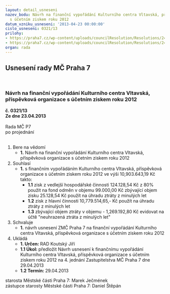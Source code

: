 ```yaml
---
layout: detail_usneseni
nazev_bodu: Návrh na finanční vypořádání Kulturního centra Vltavská, příspěvková organizace
  s účetním ziskem roku 2012
datum_vzniku_usneseni: '2013-04-23 00:00:00'
cislo_usneseni: 0321/13
prilohy:
- https://praha7.cz/wp-content/uploads/councilResolution/Resolutions/24060/22-13-%c5%be%c3%a1dost_kcv_-_pou%c5%beit%c3%ad_zisku_2012.pdf
- https://praha7.cz/wp-content/uploads/councilResolution/Resolutions/24060/22-13-n%c3%a1vrh_usnesen%c3%ad_zm%c4%8d_na_%c4%8d._4_dne_29.04.2013.doc
organ: rada
---
```

<div id="ucUsn_pList" class="usn">
	<span><h2>Usnesení rady MČ Praha 7 </h2>
<br></span><div class="standBody">
<span><h3>Návrh na finanční vypořádání Kulturního centra Vltavská, příspěvková organizace s účetním ziskem roku 2012</h3></span><div class="center">
		<strong>č. 0321/13</strong><br>
	</div>
<div class="center">
		<strong>Ze dne 23.04.2013</strong><br><br>
	</div>Rada MČ P7<br> po projednání<br><br><ol>
<li>Bere na vědomí<ul><li>
<strong>1.</strong> Návrh na finanční vypořádání Kulturního centra Vltavská, příspěvková organizace s účetním ziskem roku 2012</li></ul>
</li>
<li>Souhlasí<ul><li>
<strong>1.</strong> s finančním vypořádáním Kulturního centra Vltavská, příspěvková organizace s účetním ziskem roku 2012  ve výši 10,903.643,19 Kč takto: <ul>
<li>
<strong>1.1</strong> zisk z vedlejší hospodářské činnosti          124.128,54 Kč  z 80% použit na fond odměn v objemu       99.000,00 Kč zbývající objem zisku                                  25.128,54 Kč použít na úhradu ztráty z minulých let</li>
<li>
<strong>1.2</strong> zisk z hlavní činnosti                              10,779.514,65,- Kč použít na úhradu ztráty z minulých let </li>
<li>
<strong>1.3</strong> zbývající objem ztráty v objemu            - 1,269.192,80 Kč evidovat na účtě "neuhrazená ztráta z minulých let"</li>
</ul>
</li></ul>
</li>
<li>Schvaluje<ul><li>
<strong>1.</strong> návrh usnesení ZMČ Praha 7 na finanční vypořádání Kulturního centra Vltavská, příspěvková organizace s účetním ziskem roku 2012</li></ul>
</li>
<li>Ukládá<ul>
<li>
<strong>1. Určen: </strong>RAD Koutský Jiří</li>
<li>
<strong>1.1 Úkol: </strong>předložit Návrh usnesení k finančnímu vypořádání Kulturního centra Vltavská, příspěvková organizace s účetním ziskem roku 2012 na 4. jednání Zastupitelstva MČ Praha 7 dne 29.04.2013</li>
<li>
<strong>1.2 Termín: </strong>29.04.2013</li>
</ul>
</li>
</ol>starosta Městské části Praha 7: Marek Ječmének<br>zástupce starosty Městské části Praha 7: Daniel Štěpán 
</div>
</div>